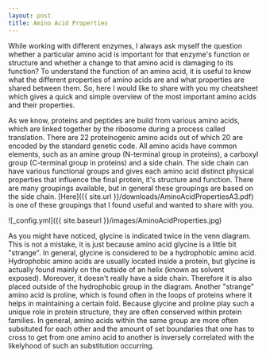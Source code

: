 ```yaml
---
layout: post
title: Amino Acid Properties
---
```


While working with different enzymes, I always ask myself the question whether a particular amino acid is important for that enzyme's function or structure and whether a change to that amino acid is damaging to its function? To understand the function of an amino acid, it is useful to know what the different properties of amino acids are and what properties are shared between them. So, here I would like to share with you my cheatsheet which gives a quick and simple overview of the most important amino acids and their properties. 

As we know, proteins and peptides are build from various amino acids, which are linked together by the ribosome during a process called translation. There are 22 proteinogenic amino acids out of which 20 are encoded by the standard genetic code. All amino acids have common elements, such as an amine group (N-terminal group in proteins), a carboxyl group (C-terminal group in proteins) and a side chain. The side chain can have various functional groups and gives each amino acid distinct physical properties that influence the final protein, it's structure and function. There are many groupings available, but in general these groupings are based on the side chain. [Here]({{ site.url }}/downloads/AminoAcidPropertiesA3.pdf) is one of these groupings that I found useful and wanted to share with you. 

![_config.yml]({{ site.baseurl }}/images/AminoAcidProperties.jpg)

As you might have noticed, glycine is indicated twice in the venn diagram. This is not a mistake, it is just because amino acid glycine is a little bit "strange". In general, glycine is considered to be a hydrophobic amino acid. Hydrophobic amino acids are usually located inside a protein, but glycine is actually found mainly on the outside of an helix (known as solvent exposed). Moreover, it doesn't really have a side chain. Therefore it is also placed outside of the hydrophobic group in the diagram. Another "strange" amino acid is proline, which is found often in the loops of proteins where it helps in maintaining a certain fold. Because glycine and proline play such a unique role in protein structure, they are often conserved within protein families. In general, amino acids within the same group are more often subsituted for each other and the amount of set boundaries that one has to cross to get from one amino acid to another is inversely correlated with the likelyhood of such an substitution occurring.
